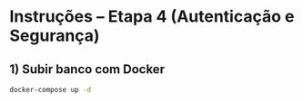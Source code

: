 # Instruções – Etapa 4 (Autenticação e Segurança)

## 1) Subir banco com Docker
```bash
docker-compose up -d
